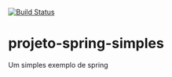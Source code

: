 [![Build Status](https://travis-ci.org/JosePeixoto/projeto-spring-simples.svg?branch=master)](https://travis-ci.org/JosePeixoto/projeto-spring-simples)
# projeto-spring-simples
Um simples exemplo de spring
